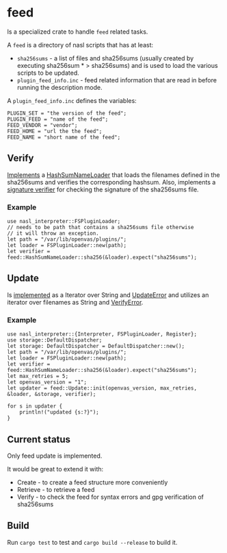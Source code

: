 # feed

Is a specialized crate to handle `feed` related tasks.

A `feed` is a directory of nasl scripts that has at least:
- `sha256sums` - a list of files and sha256sums (usually created by executing sha256sum * > sha256sums) and is used to load the various scripts to be updated.
- `plugin_feed_info.inc` - feed related information that are read in before running the description mode.

A `plugin_feed_info.inc` defines the variables:
```text
PLUGIN_SET = "the version of the feed";
PLUGIN_FEED = "name of the feed";
FEED_VENDOR = "vendor";
FEED_HOME = "url the the feed";
FEED_NAME = "short name of the feed";
```
## Verify

[Implements](./src/verify/mod.rs) a [HashSumNameLoader](./src/verify/mod.rs#L93) that loads the filenames defined in the sha256sums and verifies the corresponding hashsum. 
Also, implements a [signature verifier](./src/verify/mod.rs#L163) for checking the signature of the sha256sums file.

### Example

```no_run
use nasl_interpreter::FSPluginLoader;
// needs to be path that contains a sha256sums file otherwise
// it will throw an exception.
let path = "/var/lib/openvas/plugins/";
let loader = FSPluginLoader::new(path);
let verifier = feed::HashSumNameLoader::sha256(&loader).expect("sha256sums");
```

## Update

Is [implemented](./src/update/mod.rs) as a Iterator over String and [UpdateError](./src/update/error.rs) and utilizes an iterator over filenames as String and [VerifyError](./src/verify/mod.rs).

### Example

```no_run
use nasl_interpreter::{Interpreter, FSPluginLoader, Register};
use storage::DefaultDispatcher;
let storage: DefaultDispatcher = DefaultDispatcher::new();
let path = "/var/lib/openvas/plugins/";
let loader = FSPluginLoader::new(path);
let verifier = feed::HashSumNameLoader::sha256(&loader).expect("sha256sums");
let max_retries = 5;
let openvas_version = "1";
let updater = feed::Update::init(openvas_version, max_retries, &loader, &storage, verifier);

for s in updater {
    println!("updated {s:?}");
}
```

## Current status

Only feed update is implemented.

It would be great to extend it with:

- Create - to create a feed structure more conveniently 
- Retrieve - to retrieve a feed
- Verify - to check the feed for syntax errors and gpg verification of sha256sums

## Build

Run `cargo test` to test and `cargo build --release` to build it.
